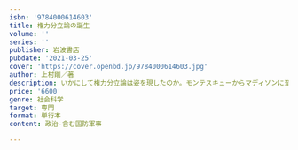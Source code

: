 ```yaml
---
isbn: '9784000614603'
title: 権力分立論の誕生
volume: ''
series: ''
publisher: 岩波書店
pubdate: '2021-03-25'
cover: 'https://cover.openbd.jp/9784000614603.jpg'
author: 上村剛／著
description: いかにして権力分立論は姿を現したのか。モンテスキューからマディソンに至る思想史を大胆に描きかえる。
price: '6600'
genre: 社会科学
target: 専門
format: 単行本
content: 政治-含む国防軍事

---
```

